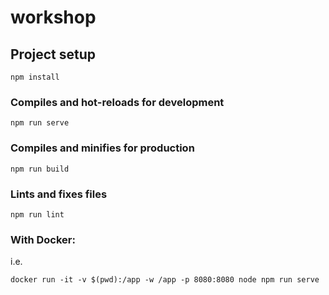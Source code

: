 # workshop

## Project setup
```
npm install
```

### Compiles and hot-reloads for development
```
npm run serve
```

### Compiles and minifies for production
```
npm run build
```

### Lints and fixes files
```
npm run lint
```

### With Docker:

i.e.
```
docker run -it -v $(pwd):/app -w /app -p 8080:8080 node npm run serve
```
